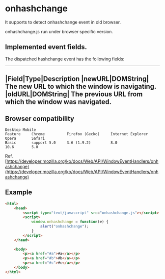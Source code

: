 # onhashchange
It supports to detect onhashchange event in old browser.

onhashchange.js run under browser specific version.

## Implemented event fields.

The dispatched hashchange event has the following fields:

----------------------------------------------------------------------------
|Field|Type|Description
|newURL|DOMString|	The new URL to which the window is navigating.
|oldURL|DOMString|	The previous URL from which the window was navigated.
---------------------------------------------------------------------------

## Browser compatibility

```
Desktop Mobile
Feature	    Chrome	        Firefox (Gecko)	    Internet Explorer	    Opera	    Safari
Basic       support	5.0	    3.6 (1.9.2)         8.0                     10.6	    5.0
```

Ref. [https://developer.mozilla.org/ko/docs/Web/API/WindowEventHandlers/onhashchange](https://developer.mozilla.org/ko/docs/Web/API/WindowEventHandlers/onhashchange)


## Example

```html
<html>
    <head>
        <script type="text/javascript" src="onhashchange.js"></script>
        <script>
            window.onhashchange = function(e) {
                alert("onhashchange");
            }
        </script>
    </head>
    
    <body>
        <p><a href="#a">#a</a></p>
        <p><a href="#b">#b</a></p>
        <p><a href="#c">#c</a></p>
    </body>
</html>
```